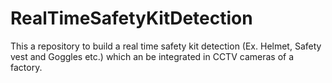# RealTimeSafetyKitDetection
This a repository to build a real time safety kit detection (Ex. Helmet, Safety vest and Goggles etc.)  which an be integrated in CCTV cameras of a factory. 
